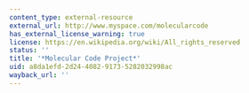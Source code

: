 ```yaml
---
content_type: external-resource
external_url: http://www.myspace.com/molecularcode
has_external_license_warning: true
license: https://en.wikipedia.org/wiki/All_rights_reserved
status: ''
title: '*Molecular Code Project*'
uid: a8da1efd-2d24-4082-9173-5282032998ac
wayback_url: ''
---
```

